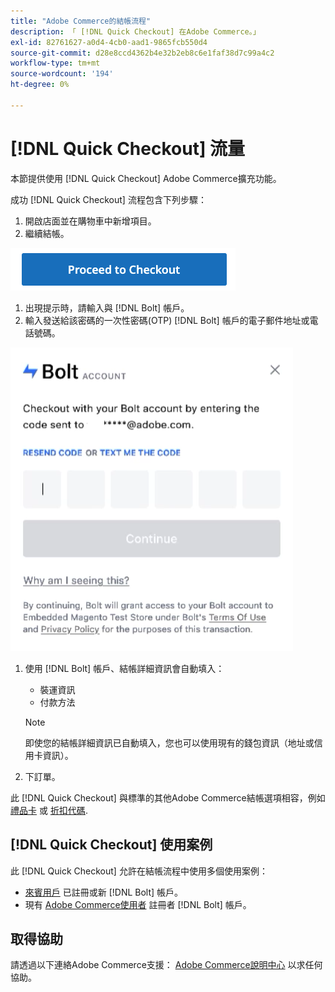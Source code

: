 ```yaml
---
title: "Adobe Commerce的結帳流程"
description: 「 [!DNL Quick Checkout] 在Adobe Commerce。」
exl-id: 82761627-a0d4-4cb0-aad1-9865fcb550d4
source-git-commit: d28e8ccd4362b4e32b2eb8c6e1faf38d7c99a4c2
workflow-type: tm+mt
source-wordcount: '194'
ht-degree: 0%

---
```


# [!DNL Quick Checkout] 流量

本節提供使用 [!DNL Quick Checkout] Adobe Commerce擴充功能。

成功 [!DNL Quick Checkout] 流程包含下列步驟：

1. 開啟店面並在購物車中新增項目。
1. 繼續結帳。

![結帳](assets/proceed-checkout.png)

1. 出現提示時，請輸入與 [!DNL Bolt] 帳戶。
1. 輸入發送給該密碼的一次性密碼(OTP) [!DNL Bolt] 帳戶的電子郵件地址或電話號碼。

![OTP快顯視窗](assets/pop-up.png)

1. 使用 [!DNL Bolt] 帳戶、結帳詳細資訊會自動填入：

   - 裝運資訊
   - 付款方法

   >[!NOTE]
   >
   > 即使您的結帳詳細資訊已自動填入，您也可以使用現有的錢包資訊（地址或信用卡資訊）。

1. 下訂單。

此 [!DNL Quick Checkout] 與標準的其他Adobe Commerce結帳選項相容，例如 [禮品卡](https://docs.magento.com/user-guide/catalog/product-gift-card.html) 或 [折扣代碼](https://docs.magento.com/user-guide/marketing/price-rules-cart-coupon.html).

## [!DNL Quick Checkout] 使用案例

此 [!DNL Quick Checkout] 允許在結帳流程中使用多個使用案例：

- [來賓用戶](../quick-checkout/checkout-bolt.md) 已註冊或新 [!DNL Bolt] 帳戶。
- 現有 [Adobe Commerce使用者](../quick-checkout/checkout-adobe-commerce.md) 註冊者 [!DNL Bolt] 帳戶。

## 取得協助

請透過以下連絡Adobe Commerce支援： [Adobe Commerce說明中心](https://experienceleague.adobe.com/docs/commerce-knowledge-base/kb/overview.html) 以求任何協助。
